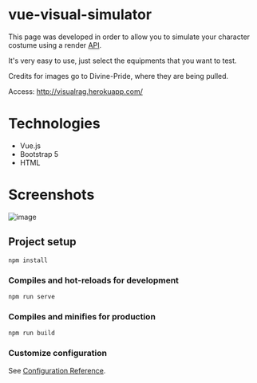 # vue-visual-simulator
This page was developed in order to allow you to simulate your character costume using a render [API](https://github.com/zhad3/zrenderer).

It's very easy to use, just select the equipments that you want to test.

Credits for images go to Divine-Pride, where they are being pulled.

Access: http://visualrag.herokuapp.com/

# Technologies
- Vue.js
- Bootstrap 5
- HTML

# Screenshots
![image](https://user-images.githubusercontent.com/10372732/158266252-1abfbe77-c832-476a-987b-e655f3114703.png)


## Project setup
```
npm install
```

### Compiles and hot-reloads for development
```
npm run serve
```

### Compiles and minifies for production
```
npm run build
```

### Customize configuration
See [Configuration Reference](https://cli.vuejs.org/config/).
